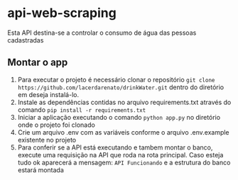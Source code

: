 # api-web-scraping
Esta API destina-se a controlar o consumo de água das pessoas cadastradas
## Montar o app

1. Para executar o projeto é necessário clonar o repositório `git clone https://github.com/lacerdarenato/drinkWater.git` dentro do diretório em deseja instalá-lo.
2. Instale as dependências contidas no arquivo requirements.txt através do comando `pip install -r requirements.txt`
3. Iniciar a aplicação executando o comando `python app.py` no diretório onde o projeto foi clonado
4. Crie um arquivo .env com as variáveis conforme o arquivo .env.example existente no projeto
5. Para conferir se a API está executando e tambem montar o banco, execute uma requisição na API que roda na rota principal. Caso esteja tudo ok aparecerá a mensagem: `API Funcionando` e a estrutura do banco estará montada